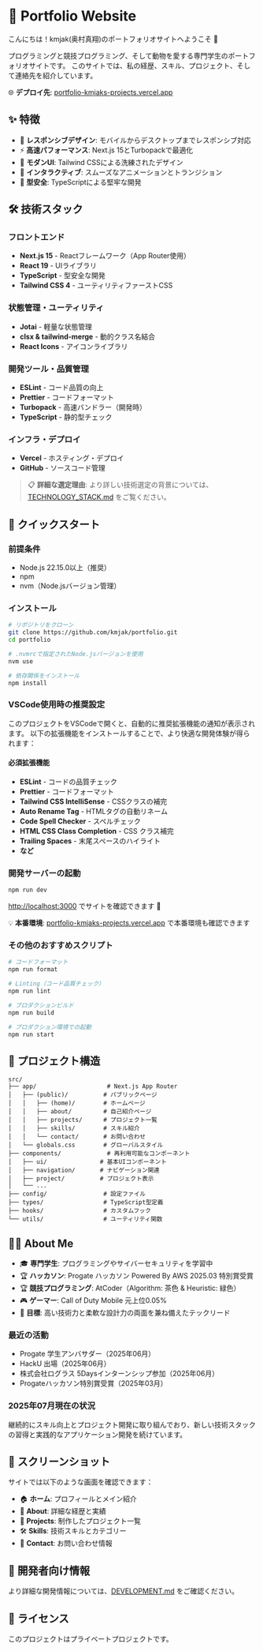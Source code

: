 # 🚀 Portfolio Website

こんにちは！kmjak(奥村真翔)のポートフォリオサイトへようこそ 👋

プログラミングと競技プログラミング、そして動物を愛する専門学生のポートフォリオサイトです。
このサイトでは、私の経歴、スキル、プロジェクト、そして連絡先を紹介しています。

🌐 **デプロイ先**: [portfolio-kmjaks-projects.vercel.app](https://portfolio-kmjaks-projects.vercel.app)

## ✨ 特徴

- 📱 **レスポンシブデザイン**: モバイルからデスクトップまでレスポンシブ対応
- ⚡ **高速パフォーマンス**: Next.js 15とTurbopackで最適化
- 🎨 **モダンUI**: Tailwind CSSによる洗練されたデザイン
- 🌟 **インタラクティブ**: スムーズなアニメーションとトランジション
- 🔧 **型安全**: TypeScriptによる堅牢な開発

## 🛠️ 技術スタック

### フロントエンド

- **Next.js 15** - Reactフレームワーク（App Router使用）
- **React 19** - UIライブラリ
- **TypeScript** - 型安全な開発
- **Tailwind CSS 4** - ユーティリティファーストCSS

### 状態管理・ユーティリティ

- **Jotai** - 軽量な状態管理
- **clsx & tailwind-merge** - 動的クラス名結合
- **React Icons** - アイコンライブラリ

### 開発ツール・品質管理

- **ESLint** - コード品質の向上
- **Prettier** - コードフォーマット
- **Turbopack** - 高速バンドラー（開発時）
- **TypeScript** - 静的型チェック

### インフラ・デプロイ

- **Vercel** - ホスティング・デプロイ
- **GitHub** - ソースコード管理

> 📋 **詳細な選定理由**: より詳しい技術選定の背景については、[TECHNOLOGY_STACK.md](./TECHNOLOGY_STACK.md) をご覧ください。

## 🚀 クイックスタート

### 前提条件

- Node.js 22.15.0以上（推奨）
- npm
- nvm（Node.jsバージョン管理）

### インストール

```bash
# リポジトリをクローン
git clone https://github.com/kmjak/portfolio.git
cd portfolio

# .nvmrcで指定されたNode.jsバージョンを使用
nvm use

# 依存関係をインストール
npm install
```

### VSCode使用時の推奨設定

このプロジェクトをVSCodeで開くと、自動的に推奨拡張機能の通知が表示されます。
以下の拡張機能をインストールすることで、より快適な開発体験が得られます：

#### 必須拡張機能

- **ESLint** - コードの品質チェック
- **Prettier** - コードフォーマット
- **Tailwind CSS IntelliSense** - CSSクラスの補完
- **Auto Rename Tag** - HTMLタグの自動リネーム
- **Code Spell Checker** - スペルチェック
- **HTML CSS Class Completion** - CSS クラス補完
- **Trailing Spaces** - 末尾スペースのハイライト
- **など**

### 開発サーバーの起動

```bash
npm run dev
```

[http://localhost:3000](http://localhost:3000) でサイトを確認できます 🎉

💡 **本番環境**: [portfolio-kmjaks-projects.vercel.app](https://portfolio-kmjaks-projects.vercel.app) で本番環境も確認できます

### その他のおすすめスクリプト

```bash
# コードフォーマット
npm run format

# Linting（コード品質チェック）
npm run lint

# プロダクションビルド
npm run build

# プロダクション環境での起動
npm run start
```

## 📁 プロジェクト構造

```
src/
├── app/                    # Next.js App Router
│   ├── (public)/          # パブリックページ
│   │   ├── (home)/        # ホームページ
│   │   ├── about/         # 自己紹介ページ
│   │   ├── projects/      # プロジェクト一覧
│   │   ├── skills/        # スキル紹介
│   │   └── contact/       # お問い合わせ
│   └── globals.css        # グローバルスタイル
├── components/             # 再利用可能なコンポーネント
│   ├── ui/               # 基本UIコンポーネント
│   ├── navigation/       # ナビゲーション関連
│   ├── project/          # プロジェクト表示
│   └── ...
├── config/                # 設定ファイル
├── types/                 # TypeScript型定義
├── hooks/                 # カスタムフック
└── utils/                 # ユーティリティ関数
```

## 👨‍💻 About Me

- 🎓 **専門学生**: プログラミングやサイバーセキュリティを学習中
- 🏆 **ハッカソン**: Progate ハッカソン Powered By AWS 2025.03 特別賞受賞
- 🏆 **競技プログラミング**: AtCoder（Algorithm: 茶色 & Heuristic: 緑色）
- 🎮 **ゲーマー**: Call of Duty Mobile 元上位0.05%
- 🚀 **目標**: 高い技術力と柔軟な設計力の両面を兼ね備えたテックリード

### 最近の活動

- Progate 学生アンバサダー（2025年06月）
- HackU 出場（2025年06月）
- 株式会社ログラス 5Daysインターンシップ参加（2025年06月）
- Progateハッカソン特別賞受賞（2025年03月）

### 2025年07月現在の状況

継続的にスキル向上とプロジェクト開発に取り組んでおり、新しい技術スタックの習得と実践的なアプリケーション開発を続けています。

## 📸 スクリーンショット

サイトでは以下のような画面を確認できます：

- 🏠 **ホーム**: プロフィールとメイン紹介
- 👤 **About**: 詳細な経歴と実績
- 💼 **Projects**: 制作したプロジェクト一覧
- 🛠️ **Skills**: 技術スキルとカテゴリー
- 📧 **Contact**: お問い合わせ情報

## 📖 開発者向け情報

より詳細な開発情報については、[DEVELOPMENT.md](./DEVELOPMENT.md) をご確認ください。

## 📝 ライセンス

このプロジェクトはプライベートプロジェクトです。
